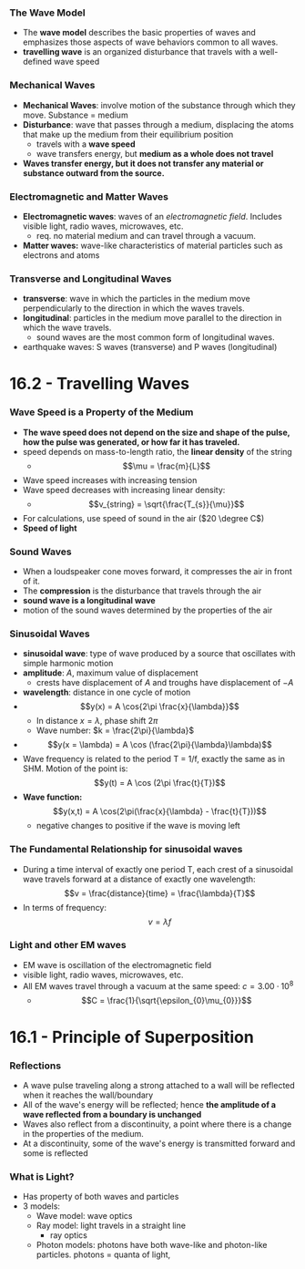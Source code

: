 ### The Wave Model
- The **wave model** describes the basic properties of waves and emphasizes those aspects of wave behaviors common to all waves.
- **travelling wave** is an organized disturbance that travels with a well-defined wave speed

### Mechanical Waves
- **Mechanical Waves**: involve motion of the substance through which they move. Substance = medium
- **Disturbance**: wave that passes through a medium, displacing the atoms that make up the medium from their equilibrium position
	- travels with a **wave speed**
	- wave transfers energy, but **medium as a whole does not travel**
- **Waves transfer energy, but it does not transfer any material or substance outward from the source.**

### Electromagnetic and Matter Waves
- **Electromagnetic waves**: waves of an *electromagnetic field*. Includes visible light, radio waves, microwaves, etc.
	- req. no material medium and can travel through a vacuum.
- **Matter waves:** wave-like characteristics of material particles such as electrons and atoms

### Transverse and Longitudinal Waves
- **transverse**: wave in which the particles in the medium move perpendicularly to the direction in which the waves travels. 
- **longitudinal**: particles in the medium move parallel to the direction in which the wave travels.
	- sound waves are the most common form of longitudinal waves.
- earthquake waves: S waves (transverse) and P waves (longitudinal)

# 16.2 - Travelling Waves
### Wave Speed is a Property of the Medium
- **The wave speed does not depend on the size and shape of the pulse, how the pulse was generated, or how far it has traveled.**
- speed depends on mass-to-length ratio, the **linear density** of the string
	- $$\mu = \frac{m}{L}$$
- Wave speed increases with increasing tension
- Wave speed decreases with increasing linear density:
	- $$v_{string} = \sqrt{\frac{T_{s}}{\mu}}$$
- For calculations, use speed of sound in the air ($20 \degree C$)
- **Speed of light**
### Sound Waves
- When a loudspeaker cone moves forward, it compresses the air in front of it.
- The **compression** is the disturbance that travels through the air
- **sound wave is a longitudinal wave**
- motion of the sound waves determined by the properties of the air

### Sinusoidal Waves
- **sinusoidal wave**: type of wave produced by a source that oscillates with simple harmonic motion
- **amplitude**: *A*, maximum value of displacement
	- crests have displacement of $A$ and troughs have displacement of $-A$ 
- **wavelength**: distance in one cycle of motion
- $$y(x) = A \cos{2\pi \frac{x}{\lambda}}$$
	- In distance $x=\lambda$, phase shift $2\pi$
	- Wave number: $k = \frac{2\pi}{\lambda}$
- $$y(x = \lambda) = A \cos (\frac{2\pi}{\lambda}\lambda)$$
- Wave frequency is related to the period T = 1/f, exactly the same as in SHM. Motion of the point is: $$y(t) = A \cos (2\pi \frac{t}{T})$$
- **Wave function:**$$y(x,t) = A \cos(2\pi(\frac{x}{\lambda} - \frac{t}{T}))$$
	- negative changes to positive if the wave is moving left

### The Fundamental Relationship for sinusoidal waves
- During a time interval of exactly one period T, each crest of a sinusoidal wave travels forward at a distance of exactly one wavelength: $$v = \frac{distance}{time} = \frac{\lambda}{T}$$
- In terms of frequency:$$v = \lambda f$$
### Light and other EM waves
- EM wave is oscillation of the electromagnetic field
- visible light, radio waves, microwaves, etc.
- All EM waves travel through a vacuum at the same speed: $c = 3.00 \cdot 10^{8}$
	- $$C = \frac{1}{\sqrt{\epsilon_{0}\mu_{0}}}$$

# 16.1 - Principle of Superposition
### Reflections
- A wave pulse traveling along a strong attached to a wall will be reflected when it reaches the wall/boundary
- All of the wave's energy will be reflected; hence **the amplitude of a wave reflected from a boundary is unchanged**
- Waves also reflect from a discontinuity, a point where there is a change in the properties of the medium.
- At a discontinuity, some of the wave's energy is transmitted forward and some is reflected

### What is Light?
- Has property of both waves and particles
- 3 models:
	- Wave model: wave optics
	- Ray model: light travels in a straight line
		- ray optics
	- Photon models: photons have both wave-like and photon-like particles. photons = quanta of light, 